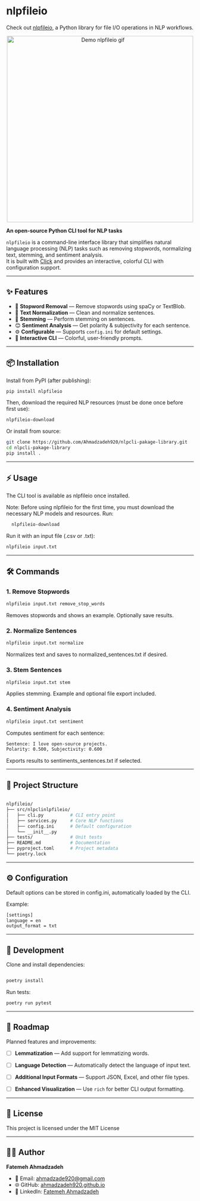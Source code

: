 # nlpfileio
Check out [nlpfileio](https://pypi.org/project/nlpfileio/), a Python library for file I/O operations in NLP workflows.


<p align="center">
  <img src="demo.gif" width="500" alt="Demo nlpfileio gif">
</p>


**An open-source Python CLI tool for NLP tasks**

`nlpfileio` is a command-line interface library that simplifies natural language processing (NLP) tasks such as removing stopwords, normalizing text, stemming, and sentiment analysis.  
It is built with [Click](https://click.palletsprojects.com/) and provides an interactive, colorful CLI with configuration support.

---

## ✨ Features

- 📝 **Stopword Removal** — Remove stopwords using spaCy or TextBlob.  
- 🔄 **Text Normalization** — Clean and normalize sentences.  
- 🌱 **Stemming** — Perform stemming on sentences.  
- 😊 **Sentiment Analysis** — Get polarity & subjectivity for each sentence.  
- ⚙️ **Configurable** — Supports `config.ini` for default settings.  
- 🎨 **Interactive CLI** — Colorful, user-friendly prompts.  

---

## 📦 Installation

Install from PyPI (after publishing):

```bash
pip install nlpfileio
```
Then, download the required NLP resources (must be done once before first use):
``` bash
nlpfileio-download
```
Or install from source:

```bash
git clone https://github.com/Ahmadzadeh920/nlpcli-pakage-library.git
cd nlpcli-pakage-library
pip install .
```
---
## ⚡ Usage

The CLI tool is available as nlpfileio once installed.


Note: Before using nlpfileio for the first time, you must download the necessary NLP models and resources. Run:

```bash
  nlpfileio-download

```

Run it with an input file (.csv or .txt):
```bash
nlpfileio input.txt
```

---
## 🛠 Commands
### 1. Remove Stopwords
```bash
nlpfileio input.txt remove_stop_words
```
Removes stopwords and shows an example. Optionally save results.

### 2. Normalize Sentences

```bash
nlpfileio input.txt normalize
```
Normalizes text and saves to normalized_sentences.txt if desired.

### 3. Stem Sentences
```bash
nlpfileio input.txt stem
```
Applies stemming. Example and optional file export included.

### 4. Sentiment Analysis
```bash
nlpfileio input.txt sentiment
```
Computes sentiment for each sentence:

```bash
Sentence: I love open-source projects.
Polarity: 0.500, Subjectivity: 0.600
```
Exports results to sentiments_sentences.txt if selected.

---

## 📂 Project Structure
```bash

nlpfileio/
├── src/nlpclinlpfileio/
│   ├── cli.py          # CLI entry point
│   ├── services.py     # Core NLP functions
│   ├── config.ini      # Default configuration
│   └── __init__.py
├── tests/              # Unit tests
├── README.md           # Documentation
├── pyproject.toml      # Project metadata
└── poetry.lock

```
---

## ⚙️ Configuration

Default options can be stored in config.ini, automatically loaded by the CLI.

Example:
```bash
[settings]
language = en
output_format = txt
```

---

## 🧪 Development

Clone and install dependencies:

```bash

poetry install

```

Run tests:

```bash
poetry run pytest
```

---
## 🚀 Roadmap

Planned features and improvements:

- [ ] **Lemmatization** — Add support for lemmatizing words.  
- [ ] **Language Detection** — Automatically detect the language of input text.  
- [ ] **Additional Input Formats** — Support JSON, Excel, and other file types.  
- [ ] **Enhanced Visualization** — Use `rich` for better CLI output formatting.  


---
## 📜 License
This project is licensed under the MIT License

----

## 👩‍💻 Author

**Fatemeh Ahmadzadeh**  
- 📧 Email: [ahmadzade920@gmail.com](mailto:ahmadzade920@gmail.com)  
- 🌐 GitHub: [ahmadzadeh920.github.io](https://ahmadzadeh920.github.io/)  
- 💼 LinkedIn: [Fatemeh Ahmadzadeh](https://www.linkedin.com/in/f-ahmadz/)  











